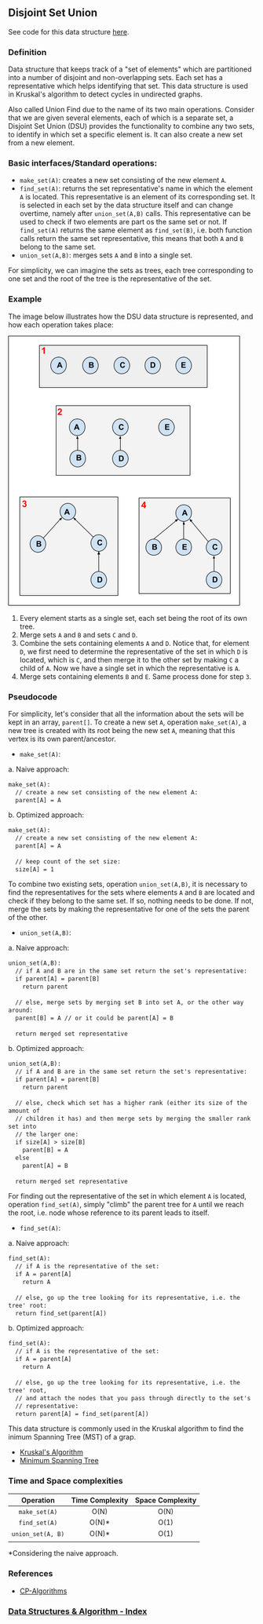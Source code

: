 ## Disjoint Set Union

See code for this data structure [here](/DataStructures/Disjoint%20Set/dsu.js).

### Definition

Data structure that keeps track of a "set of elements" which are partitioned into a number of disjoint and non-overlapping sets. Each set has a representative which helps identifying that set. This data structure is used in Kruskal's algorithm to detect cycles in undirected graphs.

Also called Union Find due to the name of its two main operations. Consider that we are given several elements, each of which is a separate set, a Disjoint Set Union (DSU) provides the functionality to combine any two sets, to identify in which set a specific element is. It can also create a new set from a new element.

### Basic interfaces/Standard operations:

- `make_set(A)`: creates a new set consisting of the new element `A`.
- `find_set(A)`: returns the set representative's name in which the element `A` is located. This representative is an element of its corresponding set. It is selected in each set by the data structure itself and can change overtime, namely after `union_set(A,B)` calls. This representative can be used to check if two elements are part os the same set or not. If `find_set(A)` returns the same element as `find_set(B)`, i.e. both function calls return the same set representative, this means that both `A` and `B` belong to the same set.
- `union_set(A,B)`: merges sets `A` and `B` into a single set.

For simplicity, we can imagine the sets as trees, each tree corresponding to one set and the root of the tree is the representative of the set.

### Example

The image below illustrates how the DSU data structure is represented, and how each operation takes place:

![dsu](../../resources/img/disjoint-set-union.png)

1. Every element starts as a single set, each set being the root of its own tree.
2. Merge sets `A` and `B` and sets `C` and `D`.
3. Combine the sets containing elements `A` and `D`. Notice that, for element `D`, we first need to determine the representative of the set in which `D` is located, which is `C`, and then merge it to the other set by making `C` a child of `A`. Now we have a single set in which the representative is `A`.
4. Merge sets containing elements `B` and `E`. Same process done for step `3`.

### Pseudocode

For simplicity, let's consider that all the information about the sets will be kept in an array, `parent[]`. To create a new set `A`, operation `make_set(A)`, a new tree is created with its root being the new set `A`, meaning that this vertex is its own parent/ancestor.

- `make_set(A)`:

a. Naive approach:

```
make_set(A):
  // create a new set consisting of the new element A:
  parent[A] = A
```

b. Optimized approach:

```
make_set(A):
  // create a new set consisting of the new element A:
  parent[A] = A

  // keep count of the set size:
  size[A] = 1
```

To combine two existing sets, operation `union_set(A,B)`, it is necessary to find the representatives for the sets where elements `A` and `B` are located and check if they belong to the same set. If so, nothing needs to be done. If not, merge the sets by making the representative for one of the sets the parent of the other.

- `union_set(A,B)`:

a. Naive approach:

```
union_set(A,B):
  // if A and B are in the same set return the set's representative:
  if parent[A] = parent[B]
    return parent

  // else, merge sets by merging set B into set A, or the other way around:
  parent[B] = A // or it could be parent[A] = B

  return merged set representative

```

b. Optimized approach:

```
union_set(A,B):
  // if A and B are in the same set return the set's representative:
  if parent[A] = parent[B]
    return parent

  // else, check which set has a higher rank (either its size of the amount of
  // children it has) and then merge sets by merging the smaller rank set into
  // the larger one:
  if size[A] > size[B]
    parent[B] = A
  else
    parent[A] = B

  return merged set representative

```

For finding out the representative of the set in which element `A` is located, operation `find_set(A)`, simply "climb" the parent tree for `A` until we reach the root, i.e. node whose reference to its parent leads to itself.

- `find_set(A)`:

a. Naive approach:

```
find_set(A):
  // if A is the representative of the set:
  if A = parent[A]
    return A

  // else, go up the tree looking for its representative, i.e. the tree' root:
  return find_set(parent[A])
```

b. Optimized approach:

```
find_set(A):
  // if A is the representative of the set:
  if A = parent[A]
    return A

  // else, go up the tree looking for its representative, i.e. the tree' root,
  // and attach the nodes that you pass through directly to the set's
  // representative:
  return parent[A] = find_set(parent[A])
```

This data structure is commonly used in the Kruskal algorithm to find the inimum Spanning Tree (MST) of a grap.

- [Kruskal's Algorithm](/Algorithms/Minimum%20Spanning%20Tree/Kruskal/README.md)
- [Minimum Spanning Tree](/DataStructures/Graphs/Minimum%20Spanning%20Tree/README.md)

### Time and Space complexities

|     Operation     | Time Complexity | Space Complexity |
| :---------------: | :-------------: | :--------------: |
|   `make_set(A)`   |      O(N)       |       O(N)       |
|   `find_set(A)`   |     O(N)\*      |       O(1)       |
| `union_set(A, B)` |     O(N)\*      |       O(1)       |
|                   |                 |                  |

\*Considering the naive approach.

### References

- [CP-Algorithms](https://cp-algorithms.com/data_structures/disjoint_set_union.html)

### [Data Structures & Algorithm - Index](../../../README.md)
